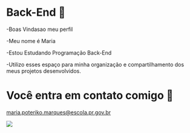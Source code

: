 # Back-End 💟 
-Boas Vindasao meu perfil 

-Meu nome é Maria 

-Estou Estudando Programação Back-End

-Utilizo esses espaço para minha organização e compartilhamento dos meus projetos desenvolvidos.

  # Você entra em contato comigo 📧
  
  maria.poteriko.marques@escola.pr.gov.br


![](https://media1.tenor.com/m/qzc9bkg5RNcAAAAC/but-why-tho.gif)
